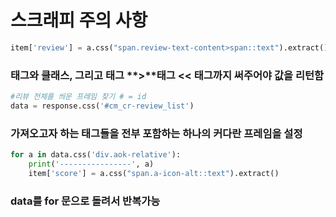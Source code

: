 # 스크래피 주의 사항

```python
item['review'] = a.css("span.review-text-content>span::text").extract()
```

### 태그와 클래스, 그리고 태그 **>**태그 << 태그까지 써주어야 값을 리턴함

```python
#리뷰 전체를 씌운 프레임 찾기 # = id
data = response.css('#cm_cr-review_list')
```

### 가져오고자 하는 태그들을 전부 포함하는 하나의 커다란 프레임을 설정

```python
for a in data.css('div.aok-relative'):
    print('----------------', a)
    item['score'] = a.css("span.a-icon-alt::text").extract() 
```

### data를 for 문으로 돌려서 반복가능







